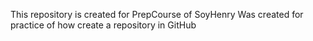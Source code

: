 
This repository is created for PrepCourse of SoyHenry
Was created for practice of how create a repository in GitHub